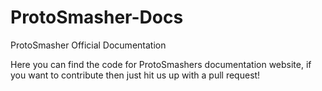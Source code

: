 # ProtoSmasher-Docs
ProtoSmasher Official Documentation

Here you can find the code for ProtoSmashers documentation website, if you want to contribute then just hit us up with a pull request!